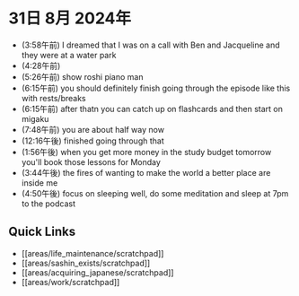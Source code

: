 # 31日 8月 2024年
- (3:58午前) I dreamed that I was on a call with Ben and Jacqueline and they were at a water park
- (4:28午前) 
- (5:26午前) show roshi piano man
- (6:15午前) you should definitely finish going through the episode like this with rests/breaks
- (6:15午前) after thatn you can catch up on flashcards and then start on migaku
- (7:48午前) you are about half way now
- (12:16午後) finished going through that
- (1:56午後) when you get more money in the study budget tomorrow you'll book those lessons for Monday
- (3:44午後) the fires of wanting to make the world a better place are inside me
- (4:50午後) focus on sleeping well, do some meditation and sleep at 7pm to the podcast








 



## Quick Links
- [[areas/life_maintenance/scratchpad]]
- [[areas/sashin_exists/scratchpad]]
- [[areas/acquiring_japanese/scratchpad]]
- [[areas/work/scratchpad]]
